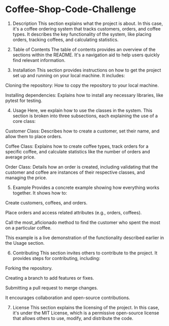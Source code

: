 # Coffee-Shop-Code-Challenge

1. Description
This section explains what the project is about. In this case, it's a coffee ordering system that tracks customers, orders, and coffee types. It describes the key functionality of the system, like placing orders, tracking coffees, and calculating statistics.

2. Table of Contents
The table of contents provides an overview of the sections within the README. It's a navigation aid to help users quickly find relevant information.

3. Installation
This section provides instructions on how to get the project set up and running on your local machine. It includes:

Cloning the repository: How to copy the repository to your local machine.

Installing dependencies: Explains how to install any necessary libraries, like pytest for testing.

4. Usage
Here, we explain how to use the classes in the system. This section is broken into three subsections, each explaining the use of a core class:

Customer Class: Describes how to create a customer, set their name, and allow them to place orders.

Coffee Class: Explains how to create coffee types, track orders for a specific coffee, and calculate statistics like the number of orders and average price.

Order Class: Details how an order is created, including validating that the customer and coffee are instances of their respective classes, and managing the price.

5. Example
Provides a concrete example showing how everything works together. It shows how to:

Create customers, coffees, and orders.

Place orders and access related attributes (e.g., orders, coffees).

Call the most_aficionado method to find the customer who spent the most on a particular coffee.

This example is a live demonstration of the functionality described earlier in the Usage section.

6. Contributing
This section invites others to contribute to the project. It provides steps for contributing, including:

Forking the repository.

Creating a branch to add features or fixes.

Submitting a pull request to merge changes.

It encourages collaboration and open-source contributions.

7. License
This section explains the licensing of the project. In this case, it's under the MIT License, which is a permissive open-source license that allows others to use, modify, and distribute the code.

